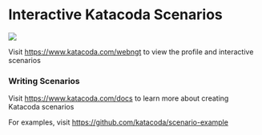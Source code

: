 # Interactive Katacoda Scenarios

[![](http://shields.katacoda.com/katacoda/webngt/count.svg)](https://www.katacoda.com/webngt "Get your profile on Katacoda.com")

Visit https://www.katacoda.com/webngt to view the profile and interactive scenarios

### Writing Scenarios
Visit https://www.katacoda.com/docs to learn more about creating Katacoda scenarios

For examples, visit https://github.com/katacoda/scenario-example
